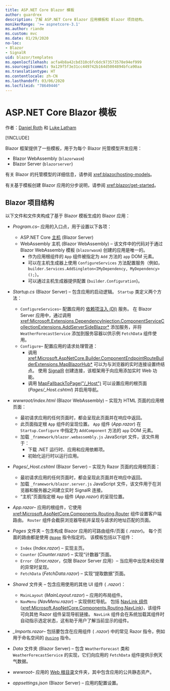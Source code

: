 ```yaml
---
title: ASP.NET Core Blazor 模板
author: guardrex
description: 了解 ASP.NET Core Blazor 应用模板和 Blazor 项目结构。
monikerRange: '>= aspnetcore-3.1'
ms.author: riande
ms.custom: mvc
ms.date: 01/29/2020
no-loc:
- Blazor
- SignalR
uid: blazor/templates
ms.openlocfilehash: acfa4b8a42cbd310c6fc6dc973573578e94ef999
ms.sourcegitcommit: 9a129f5f3e31cc449742b164d5004894bfca90aa
ms.translationtype: HT
ms.contentlocale: zh-CN
ms.lasthandoff: 03/06/2020
ms.locfileid: "78649446"
---
```

# <a name="aspnet-core-opno-locblazor-templates"></a>ASP.NET Core Blazor 模板

作者：[Daniel Roth](https://github.com/danroth27) 和 [Luke Latham](https://github.com/guardrex)

[!INCLUDE[](~/includes/blazorwasm-preview-notice.md)]

Blazor 框架提供了一些模板，用于为每个 Blazor 托管模型开发应用：

* Blazor WebAssembly (`blazorwasm`)
* Blazor Server (`blazorserver`)

有关 Blazor 的托管模型的详细信息，请参阅 <xref:blazor/hosting-models>。

有关基于模板创建 Blazor 应用的分步说明，请参阅 <xref:blazor/get-started>。

## <a name="opno-locblazor-project-structure"></a>Blazor 项目结构

以下文件和文件夹构成了基于 Blazor 模板生成的 Blazor 应用：

* *Program.cs*&ndash; 应用的入口点，用于设置以下各项：

  * ASP.NET Core [主机](xref:fundamentals/host/generic-host) (Blazor Server)
  * WebAssembly 主机 (Blazor WebAssembly) &ndash; 该文件中的代码对于通过 Blazor WebAssembly 模板 (`blazorwasm`) 创建的应用是唯一的。
    * 作为应用根组件的 `App` 组件被指定为 `Add` 方法的 `app` DOM 元素。
    * 可以在主机生成器上使用 `ConfigureServices` 方法配置服务（例如，`builder.Services.AddSingleton<IMyDependency, MyDependency>();`）。
    * 可以通过主机生成器提供配置 (`builder.Configuration`)。

* *Startup.cs* (Blazor Server) &ndash; 包含应用的启动逻辑。 `Startup` 类定义两个方法：

  * `ConfigureServices`&ndash; 配置应用的 [ 依赖项注入 (DI)](xref:fundamentals/dependency-injection) 服务。 在 Blazor Server 应用中，通过调用 <xref:Microsoft.Extensions.DependencyInjection.ComponentServiceCollectionExtensions.AddServerSideBlazor*> 添加服务，并将 `WeatherForecastService` 添加到服务容器以供示例 `FetchData` 组件使用。
  * `Configure`&ndash; 配置应用的请求处理管道：
    * 调用 <xref:Microsoft.AspNetCore.Builder.ComponentEndpointRouteBuilderExtensions.MapBlazorHub*> 可以为与浏览器的实时连接设置终结点。 使用 [SignalR](xref:signalr/introduction) 创建连接，该框架用于向应用添加实时 Web 功能。
    * 调用 [MapFallbackToPage("/_Host")](xref:Microsoft.AspNetCore.Builder.RazorPagesEndpointRouteBuilderExtensions.MapFallbackToPage*) 可以设置应用的根页面 (*Pages/_Host.cshtml*) 并启用导航。

* *wwwroot/index.html* (Blazor WebAssembly) &ndash; 实现为 HTML 页面的应用根页面：
  * 最初请求应用的任何页面时，都会呈现此页面并在响应中返回。
  * 此页面指定根 `App` 组件的呈现位置。 `App` 组件 (*App.razor*) 在 `Startup.Configure` 中指定为 `AddComponent` 方法的 `app` DOM 元素。
  * 加载 `_framework/blazor.webassembly.js` JavaScript 文件，该文件用于：
    * 下载 .NET 运行时、应用和应用依赖项。
    * 初始化运行时以运行应用。

* *Pages/_Host.cshtml* (Blazor Server) &ndash; 实现为 Razor 页面的应用根页面：
  * 最初请求应用的任何页面时，都会呈现此页面并在响应中返回。
  * 加载 `_framework/blazor.server.js` JavaScript 文件，该文件用于在浏览器和服务器之间建立实时 SignalR 连接。
  * “主机”页面指定根 `App` 组件 (*App.razor*) 的呈现位置。

* *App.razor*&ndash; 应用的根组件，它使用 <xref:Microsoft.AspNetCore.Components.Routing.Router> 组件设置客户端路由。 `Router` 组件会截获浏览器导航并呈现与请求的地址匹配的页面。

* *Pages* 文件夹 &ndash; 包含构成 Blazor 应用的可路由组件/页面 ( *.razor*)。 每个页面的路由都是使用 [`@page`](xref:mvc/views/razor#page) 指令指定的。 该模板包括以下组件：
  * `Index` (*Index.razor*) &ndash; 实现主页。
  * `Counter` (*Counter.razor*) &ndash; 实现“计数器”页面。
  * `Error`（*Error.razor*，仅限 Blazor Server 应用）&ndash; 当应用中出现未经处理的异常时呈现。
  * `FetchData` (*FetchData.razor*) &ndash; 实现“提取数据”页面。

* *Shared* 文件夹 &ndash; 包含应用使用的其他 UI 组件 ( *.razor*)：
  * `MainLayout` (*MainLayout.razor*) &ndash; 应用的布局组件。
  * `NavMenu` (*NavMenu.razor*) &ndash; 实现侧栏导航。 包括 [NavLink 组件](xref:blazor/routing#navlink-component) (<xref:Microsoft.AspNetCore.Components.Routing.NavLink>)，该组件可向其他 Razor 组件呈现导航链接。 `NavLink` 组件会在系统加载其组件时自动指示选定状态，这有助于用户了解当前显示的组件。

* *_Imports.razor*&ndash; 包括要包含在应用组件 ( *.razor*) 中的常见 Razor 指令，例如用于命名空间的 [`@using`](xref:mvc/views/razor#using) 指令。

* *Data* 文件夹 (Blazor Server) &ndash; 包含 `WeatherForecast` 类和 `WeatherForecastService` 的实现，它们向应用的 `FetchData` 组件提供示例天气数据。

* *wwwroot*&ndash; 应用的 [Web 根目录](xref:fundamentals/index#web-root)文件夹，其中包含应用的公共静态资产。

* *appsettings.json* (Blazor Server) &ndash; 应用的配置设置。
